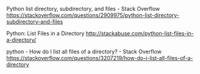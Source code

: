 
Python list directory, subdirectory, and files - Stack Overflow
 https://stackoverflow.com/questions/2909975/python-list-directory-subdirectory-and-files

Python: List Files in a Directory
 http://stackabuse.com/python-list-files-in-a-directory/

python - How do I list all files of a directory? - Stack Overflow
 https://stackoverflow.com/questions/3207219/how-do-i-list-all-files-of-a-directory
